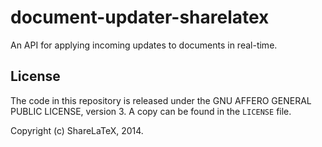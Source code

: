 document-updater-sharelatex
===========================

An API for applying incoming updates to documents in real-time.

License
-------

The code in this repository is released under the GNU AFFERO GENERAL PUBLIC LICENSE, version 3. A copy can be found in the `LICENSE` file.

Copyright (c) ShareLaTeX, 2014.
